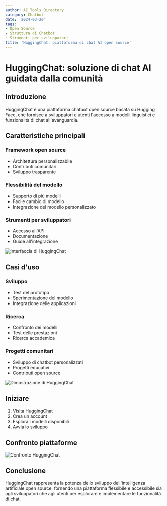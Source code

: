 ```yaml
---
author: AI Tools Directory
category: Chatbot
date: '2024-03-20'
tags:
- Open Source
- Struttura di Chatbot
- Strumenti per sviluppatori
title: 'HuggingChat: piattaforma di chat AI open source'
---
```


# HuggingChat: soluzione di chat AI guidata dalla comunità

## Introduzione

HuggingChat è una piattaforma chatbot open source basata su Hugging Face, che fornisce a sviluppatori e utenti l'accesso a modelli linguistici e funzionalità di chat all'avanguardia.

## Caratteristiche principali

### Framework open source
- Architettura personalizzabile
- Contributi comunitari
- Sviluppo trasparente

### Flessibilità del modello
- Supporto di più modelli
- Facile cambio di modello
- Integrazione del modello personalizzato

### Strumenti per sviluppatori
- Accesso all'API
- Documentazione
- Guide all'integrazione

![Interfaccia di HuggingChat](/imgs/huggingchat/interface.jpg)

## Casi d'uso

### Sviluppo
- Test del prototipo
- Sperimentazione del modello
- Integrazione delle applicazioni

### Ricerca
- Confronto dei modelli
- Test delle prestazioni
- Ricerca accademica

### Progetti comunitari
- Sviluppo di chatbot personalizzati
- Progetti educativi
- Contributi open source

![Dimostrazione di HuggingChat](/imgs/huggingchat/demo.jpg)

## Iniziare

1. Visita [HuggingChat](https://huggingface.co/chat)
2. Crea un account
3. Esplora i modelli disponibili
4. Avvia lo sviluppo

## Confronto piattaforme

![Confronto HuggingChat](/imgs/huggingchat/comparison.jpg)

## Conclusione

HuggingChat rappresenta la potenza dello sviluppo dell'intelligenza artificiale open source, fornendo una piattaforma flessibile e accessibile sia agli sviluppatori che agli utenti per esplorare e implementare le funzionalità di chat.